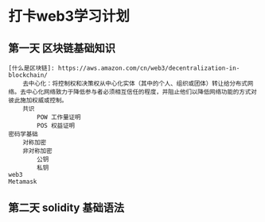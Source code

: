 # 打卡web3学习计划
## 第一天 区块链基础知识
    [什么是区块链]: https://aws.amazon.com/cn/web3/decentralization-in-blockchain/
        去中心化：将控制权和决策权从中心化实体（其中的个人、组织或团体）转让给分布式网络。去中心化网络致力于降低参与者必须相互信任的程度，并阻止他们以降低网络功能的方式对彼此施加权威或控制。
        共识
            POW 工作量证明
            POS 权益证明
    密码学基础
        对称加密
        非对称加密
            公钥
            私钥
    web3
    Metamask

## 第二天 solidity 基础语法